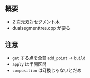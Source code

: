 ## 概要
- 2 次元双対セグメント木
- dualsegmenttree.cpp が要る

## 注意
- `get` する点を全部 `add_point` -> `build`
- `apply` は半開区間
- `composition` は可換じゃないとだめ
